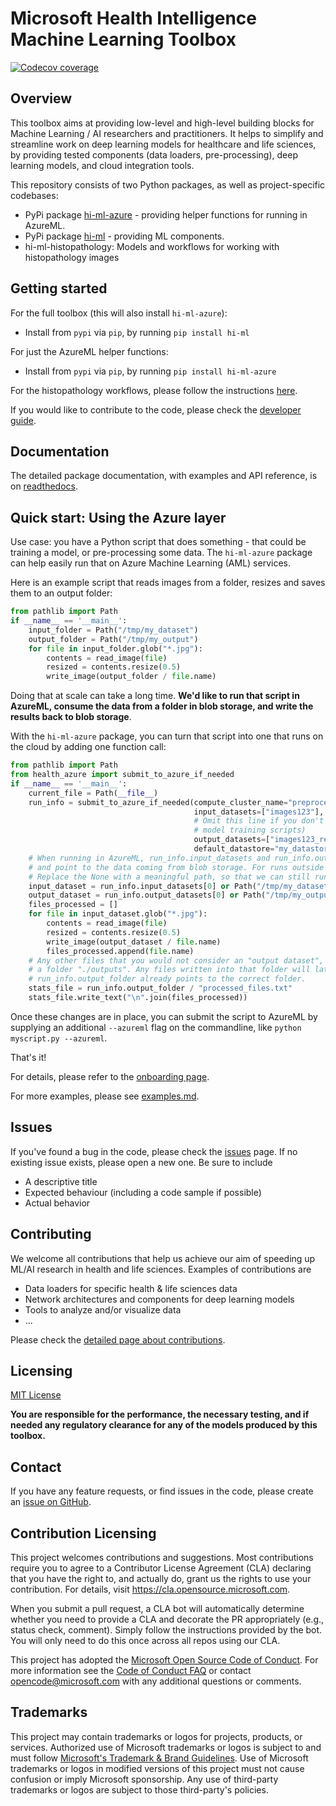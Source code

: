 # Microsoft Health Intelligence Machine Learning Toolbox

[![Codecov coverage](https://codecov.io/gh/microsoft/hi-ml/branch/main/graph/badge.svg?token=kMr2pSIJ2U)](https://codecov.io/gh/microsoft/hi-ml)

## Overview

This toolbox aims at providing low-level and high-level building blocks for Machine Learning / AI researchers and
practitioners. It helps to simplify and streamline work on deep learning models for healthcare and life sciences,
by providing tested components (data loaders, pre-processing), deep learning models, and cloud integration tools.

This repository consists of two Python packages, as well as project-specific codebases:

* PyPi package [hi-ml-azure](https://pypi.org/project/hi-ml-azure/) - providing helper functions for running in AzureML.
* PyPi package [hi-ml](https://pypi.org/project/hi-ml/) - providing ML components.
* hi-ml-histopathology: Models and workflows for working with histopathology images

## Getting started

For the full toolbox (this will also install `hi-ml-azure`):

* Install from `pypi` via `pip`, by running `pip install hi-ml`

For just the AzureML helper functions:

* Install from `pypi` via `pip`, by running `pip install hi-ml-azure`

For the histopathology workflows, please follow the instructions [here](hi-ml-histopathology/README.md).

If you would like to contribute to the code, please check the [developer guide](docs/source/developers.md).

## Documentation

The detailed package documentation, with examples and API reference, is on
[readthedocs](https://hi-ml.readthedocs.io/en/latest/).

## Quick start: Using the Azure layer

Use case: you have a Python script that does something - that could be training a model, or pre-processing some data.
The `hi-ml-azure` package can help easily run that on Azure Machine Learning (AML) services.

Here is an example script that reads images from a folder, resizes and saves them to an output folder:

```python
from pathlib import Path
if __name__ == '__main__':
    input_folder = Path("/tmp/my_dataset")
    output_folder = Path("/tmp/my_output")
    for file in input_folder.glob("*.jpg"):
        contents = read_image(file)
        resized = contents.resize(0.5)
        write_image(output_folder / file.name)
```

Doing that at scale can take a long time. **We'd like to run that script in AzureML, consume the data from a folder in
blob storage, and write the results back to blob storage**.

With the `hi-ml-azure` package, you can turn that script into one that runs on the cloud by adding one function call:

```python
from pathlib import Path
from health_azure import submit_to_azure_if_needed
if __name__ == '__main__':
    current_file = Path(__file__)
    run_info = submit_to_azure_if_needed(compute_cluster_name="preprocess-ds12",
                                         input_datasets=["images123"],
                                         # Omit this line if you don't create an output dataset (for example, in
                                         # model training scripts)
                                         output_datasets=["images123_resized"],
                                         default_datastore="my_datastore")
    # When running in AzureML, run_info.input_datasets and run_info.output_datasets will be populated,
    # and point to the data coming from blob storage. For runs outside AML, the paths will be None.
    # Replace the None with a meaningful path, so that we can still run the script easily outside AML.
    input_dataset = run_info.input_datasets[0] or Path("/tmp/my_dataset")
    output_dataset = run_info.output_datasets[0] or Path("/tmp/my_output")
    files_processed = []
    for file in input_dataset.glob("*.jpg"):
        contents = read_image(file)
        resized = contents.resize(0.5)
        write_image(output_dataset / file.name)
        files_processed.append(file.name)
    # Any other files that you would not consider an "output dataset", like metrics, etc, should be written to
    # a folder "./outputs". Any files written into that folder will later be visible in the AzureML UI.
    # run_info.output_folder already points to the correct folder.
    stats_file = run_info.output_folder / "processed_files.txt"
    stats_file.write_text("\n".join(files_processed))
```

Once these changes are in place, you can submit the script to AzureML by supplying an additional `--azureml` flag
on the commandline, like `python myscript.py --azureml`.

That's it!

For details, please refer to the [onboarding page](docs/source/first_steps.md).

For more examples, please see [examples.md](docs/source/examples.md).

## Issues

If you've found a bug in the code, please check the [issues](https://github.com/microsoft/hi-ml/issues) page.
If no existing issue exists, please open a new one. Be sure to include

* A descriptive title
* Expected behaviour (including a code sample if possible)
* Actual behavior

## Contributing

We welcome all contributions that help us achieve our aim of speeding up ML/AI research in health and life sciences.
Examples of contributions are

* Data loaders for specific health & life sciences data
* Network architectures and components for deep learning models
* Tools to analyze and/or visualize data
* ...

Please check the [detailed page about contributions](./CONTRIBUTING.md).

## Licensing

[MIT License](LICENSE)

**You are responsible for the performance, the necessary testing, and if needed any regulatory clearance for
 any of the models produced by this toolbox.**

## Contact

If you have any feature requests, or find issues in the code, please create an
[issue on GitHub](https://github.com/microsoft/hi-ml/issues).

## Contribution Licensing

This project welcomes contributions and suggestions.  Most contributions require you to agree to a
Contributor License Agreement (CLA) declaring that you have the right to, and actually do, grant us
the rights to use your contribution. For details, visit <https://cla.opensource.microsoft.com>.

When you submit a pull request, a CLA bot will automatically determine whether you need to provide
a CLA and decorate the PR appropriately (e.g., status check, comment). Simply follow the instructions
provided by the bot. You will only need to do this once across all repos using our CLA.

This project has adopted the [Microsoft Open Source Code of Conduct](https://opensource.microsoft.com/codeofconduct/).
For more information see the [Code of Conduct FAQ](https://opensource.microsoft.com/codeofconduct/faq/) or
contact [opencode@microsoft.com](mailto:opencode@microsoft.com) with any additional questions or comments.

## Trademarks

This project may contain trademarks or logos for projects, products, or services. Authorized use of Microsoft
trademarks or logos is subject to and must follow
[Microsoft's Trademark & Brand Guidelines](https://www.microsoft.com/en-us/legal/intellectualproperty/trademarks/usage/general).
Use of Microsoft trademarks or logos in modified versions of this project must not cause confusion or imply Microsoft sponsorship.
Any use of third-party trademarks or logos are subject to those third-party's policies.
